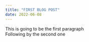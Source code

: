 ```yaml
---
title: "FIRST BLOG POST"
date: 2022-06-08
---
```

This is going to be the first paragraph <br>
Following by the second one

